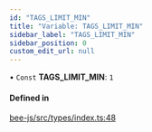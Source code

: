 ```yaml
---
id: "TAGS_LIMIT_MIN"
title: "Variable: TAGS_LIMIT_MIN"
sidebar_label: "TAGS_LIMIT_MIN"
sidebar_position: 0
custom_edit_url: null
---
```


• `Const` **TAGS\_LIMIT\_MIN**: ``1``

#### Defined in

[bee-js/src/types/index.ts:48](https://github.com/ethersphere/bee-js/blob/2c8b9d1/src/types/index.ts#L48)
